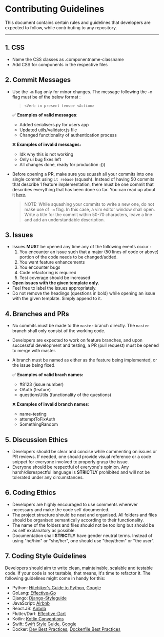 # Contributing Guidelines

This document contains certain rules and guidelines that developers are expected to follow, while contributing to any repository.

---

## 1. CSS

-   Name the CSS classes as .componentname-classname
-   Add CSS for components in the respective files

## 2. Commit Messages

-   Use the `-m` flag only for minor changes. The message following the `-m` flag must be of the below format :

    > `<Verb in present tense> <Action>`

    :white_check_mark: **Examples of valid messages:**

    -   Added serialisers.py for users app
    -   Updated utils/validator.js file
    -   Changed functionality of authentication process

    :x: **Examples of invalid messages:**

    -   Idk why this is not working
    -   Only ui bug fixes left
    -   All changes done, ready for production :)))

-   Before opening a PR, make sure you squash all your commits into one single commit using `it rebase` (squash). Instead of having 50 commits that describe 1 feature implementation, there must be one commit that describes everything that has been done so far. You can read up about it [here](https://www.internalpointers.com/post/squash-commits-into-one-git).
    > NOTE: While squashing your commits to write a new one, do not make use of `-m` flag. In this case, a vim editor window shall open. Write a title for the commit within 50-70 characters, leave a line and add an understandable description.

## 3. Issues

-   Issues **MUST** be opened any time any of the following events occur :
    1. You encounter an issue such that a major (50 lines of code or above) portion of the code needs to be changed/added.
    2. You want feature enhancements
    3. You encounter bugs
    4. Code refactoring is required
    5. Test coverage should be increased
-   **Open issues with the given template only.**
-   Feel free to label the issues appropriately.
-   Do not remove the headings (questions in bold) while opening an issue with the given template. Simply append to it.

## 4. Branches and PRs

-   No commits must be made to the `master` branch directly. The `master` branch shall only consist of the working code.
-   Developers are expected to work on feature branches, and upon successful development and testing, a PR (pull request) must be opened to merge with master.
-   A branch must be named as either as the feature being implemented, or the issue being fixed.

    :white_check_mark: **Examples of valid brach names:**

    -   #8123 (issue number)
    -   OAuth (feature)
    -   questionsUtils (functionality of the questions)

    :x: **Examples of invalid branch names**:

    -   name-testing
    -   attemptToFixAuth
    -   SomethingRandom

## 5. Discussion Ethics

-   Developers should be clear and concise while commenting on issues or PR reviews. If needed, one should provide visual reference or a code snippet for everyone involved to properly grasp the issue.
-   Everyone should be respectful of everyone's opinion. Any harsh/disrespectful language is **STRICTLY** prohibited and will not be tolerated under any circumstances.

## 6. Coding Ethics

-   Developers are highly encouraged to use comments wherever necessary and make the code self documented.
-   The project structure should be neat and organised. All folders and files should be organised semantically according to their functionality.
-   The name of the folders and files should not be too long but should be as self explanatory as possible.
-   Documentation shall **STRICTLY** have gender neutral terms. Instead of using "he/him" or "she/her", one should use "they/them" or "the user".

## 7. Coding Style Guidelines

Developers should aim to write clean, maintainable, scalable and testable code. If your code is not testable, that means, it's time to refactor it. The following guidelines might come in handy for this:

-   Python: [Hitchiker's Guide to Python](https://docs.python-guide.org/writing/style/), [Google](https://github.com/google/styleguide/blob/gh-pages/pyguide.md)
-   GoLang: [Effective-Go](https://golang.org/doc/effective_go.html)
-   Django: [Django-Styleguide](https://github.com/HackSoftware/Django-Styleguide)
-   JavaScript: [Airbnb](https://github.com/airbnb/javascript)
-   React.JS: [Airbnb](https://github.com/airbnb/javascript/tree/master/react)
-   Flutter/Dart: [Effective-Dart](https://dart.dev/guides/language/effective-dart)
-   Kotlin: [Kotlin Conventions](https://kotlinlang.org/docs/reference/coding-conventions.html)
-   Swift: [Swift Style Guide](https://github.com/github/swift-style-guide), [Google](https://google.github.io/swift/)
-   Docker: [Dev Best Practices](https://docs.docker.com/develop/), [Dockerfile Best Practices](https://docs.docker.com/develop/develop-images/dockerfile_best-practices/)
